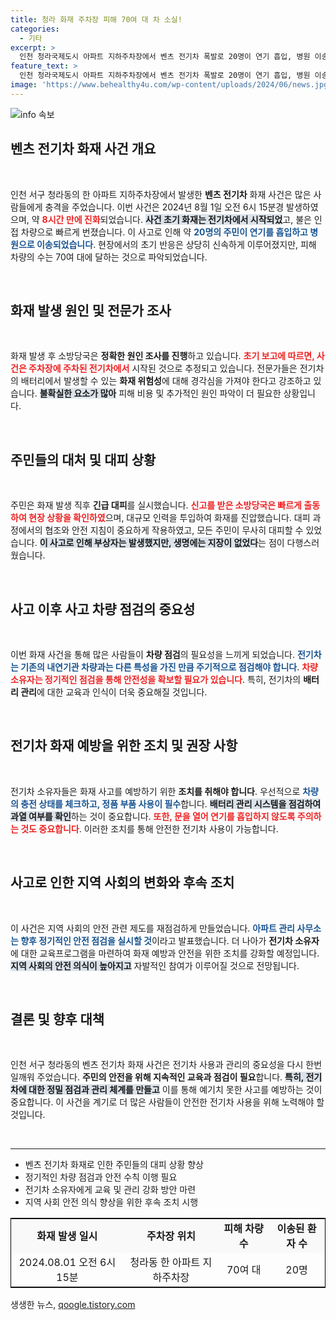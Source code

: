 ```yaml
---
title: 청라 화재 주차장 피해 70여 대 차 소실!
categories:
  - 기타
excerpt: >
  인천 청라국제도시 아파트 지하주차장에서 벤츠 전기차 폭발로 20명이 연기 흡입, 병원 이송! 차량 70대 피해, 소방당국 조사 중. 과연 사건의 진실은? 클릭해서 알아보세요!
feature_text: >
  인천 청라국제도시 아파트 지하주차장에서 벤츠 전기차 폭발로 20명이 연기 흡입, 병원 이송! 차량 70대 피해, 소방당국 조사 중. 과연 사건의 진실은? 클릭해서 알아보세요!
image: 'https://www.behealthy4u.com/wp-content/uploads/2024/06/news.jpg'
---
```


<p><img src="https://www.behealthy4u.com/wp-content/uploads/2024/06/news.jpg" alt="info 속보" /></p>

<h2 data-ke-size="size26">벤츠 전기차 화재 사건 개요</h2>

<p data-ke-size="size16">&nbsp;</p>  

<p>인천 서구 청라동의 한 아파트 지하주차장에서 발생한 <b>벤츠 전기차</b> 화재 사건은 많은 사람들에게 충격을 주었습니다. 이번 사건은 2024년 8월 1일 오전 6시 15분경 발생하였으며, 약 <b><span style="color: #ee2323;">8시간 만에 진화</span></b>되었습니다. <b><span style="background-color: #21538527;">사건 초기 화재는 전기차에서 시작되었</span></b>고, 불은 인접 차량으로 빠르게 번졌습니다. 이 사고로 인해 약 <b><span style="color: #1a5490;">20명의 주민이 연기를 흡입하고 병원으로 이송되었습니다</span></b>. 현장에서의 초기 반응은 상당히 신속하게 이루어졌지만, 피해 차량의 수는 70여 대에 달하는 것으로 파악되었습니다. </p>

<p data-ke-size="size16">&nbsp;</p>

<h2 data-ke-size="size26">화재 발생 원인 및 전문가 조사</h2>

<p data-ke-size="size16">&nbsp;</p>  

<p>화재 발생 후 소방당국은 <b>정확한 원인 조사를 진행</b>하고 있습니다. <b><span style="color: #ee2323;">초기 보고에 따르면, 사건은 주차장에 주차된 전기차에서</span></b> 시작된 것으로 추정되고 있습니다. 전문가들은 전기차의 배터리에서 발생할 수 있는 <b>화재 위험성</b>에 대해 경각심을 가져야 한다고 강조하고 있습니다. <b><span style="background-color: #21538527;">불확실한 요소가 많아</span></b> 피해 비용 및 추가적인 원인 파악이 더 필요한 상황입니다. </p>

<p data-ke-size="size16">&nbsp;</p>

<h2 data-ke-size="size26">주민들의 대처 및 대피 상황</h2>

<p data-ke-size="size16">&nbsp;</p>  

<p>주민은 화재 발생 직후 <b>긴급 대피</b>를 실시했습니다. <b><span style="color: #ee2323;">신고를 받은 소방당국은 빠르게 출동하여 현장 상황을 확인하였</span></b>으며, 대규모 인력을 투입하여 화재를 진압했습니다. 대피 과정에서의 협조와 안전 지침이 중요하게 작용하였고, 모든 주민이 무사히 대피할 수 있었습니다. <b><span style="background-color: #21538527;">이 사고로 인해 부상자는 발생했지만, 생명에는 지장이 없었다</span></b>는 점이 다행스러웠습니다. </p>

<p data-ke-size="size16">&nbsp;</p>

<h2 data-ke-size="size26">사고 이후 사고 차량 점검의 중요성</h2>

<p data-ke-size="size16">&nbsp;</p>  

<p>이번 화재 사건을 통해 많은 사람들이 <b>차량 점검</b>의 필요성을 느끼게 되었습니다. <b><span style="color: #1a5490;">전기차는 기존의 내연기관 차량과는 다른 특성을 가진 만큼 주기적으로 점검해야 합니다</span></b>. <b><span style="color: #ee2323;">차량 소유자는 정기적인 점검을 통해 안전성을 확보할 필요가 있습니다</span></b>. 특히, 전기차의 <b>배터리 관리</b>에 대한 교육과 인식이 더욱 중요해질 것입니다. </p>

<p data-ke-size="size16">&nbsp;</p>

<h2 data-ke-size="size26">전기차 화재 예방을 위한 조치 및 권장 사항</h2>

<p data-ke-size="size16">&nbsp;</p>  

<p>전기차 소유자들은 화재 사고를 예방하기 위한 <b>조치를 취해야 합니다</b>. 우선적으로 <b><span style="color: #1a5490;">차량의 충전 상태를 체크하고, 정품 부품 사용이 필수</span></b>합니다. <b><span style="background-color: #21538527;">배터리 관리 시스템을 점검하여 과열 여부를 확인</span></b>하는 것이 중요합니다. <b><span style="color: #ee2323;">또한, 문을 열어 연기를 흡입하지 않도록 주의하는 것도 중요합니다</span></b>. 이러한 조치를 통해 안전한 전기차 사용이 가능합니다. </p>

<p data-ke-size="size16">&nbsp;</p>

<h2 data-ke-size="size26">사고로 인한 지역 사회의 변화와 후속 조치</h2>

<p data-ke-size="size16">&nbsp;</p>  

<p>이 사건은 지역 사회의 안전 관련 제도를 재점검하게 만들었습니다. <b><span style="color: #1a5490;">아파트 관리 사무소는 향후 정기적인 안전 점검을 실시할 것</span></b>이라고 발표했습니다. 더 나아가 <b>전기차 소유자</b>에 대한 교육프로그램을 마련하여 화재 예방과 안전을 위한 조치를 강화할 예정입니다. <b><span style="background-color: #21538527;">지역 사회의 안전 의식이 높아지고</span></b> 자발적인 참여가 이루어질 것으로 전망됩니다. </p>

<p data-ke-size="size16">&nbsp;</p>

<h2 data-ke-size="size26">결론 및 향후 대책</h2>

<p data-ke-size="size16">&nbsp;</p>  

<p>인천 서구 청라동의 벤츠 전기차 화재 사건은 전기차 사용과 관리의 중요성을 다시 한번 일깨워 주었습니다. <b>주민의 안전을 위해 지속적인 교육과 점검이 필요</b>합니다. <b><span style="background-color: #21538527;">특히, 전기차에 대한 정밀 점검과 관리 체계를 만들고</span></b> 이를 통해 예기치 못한 사고를 예방하는 것이 중요합니다. 이 사건을 계기로 더 많은 사람들이 안전한 전기차 사용을 위해 노력해야 할 것입니다. </p>

<p data-ke-size="size16">&nbsp;</p>  

<hr />  

<ul>  
<li>벤츠 전기차 화재로 인한 주민들의 대피 상황 향상</li>  
<li>정기적인 차량 점검과 안전 수칙 이행 필요</li>  
<li>전기차 소유자에게 교육 및 관리 강화 방안 마련</li>  
<li>지역 사회 안전 의식 향상을 위한 후속 조치 시행</li>  
</ul>  

<table style="width: 100%; border: 1px solid #000; border-collapse: collapse;">  
<tr style="background-color: #f9f9f9;">  
<td style="text-align: center; height: 17px;"><b>화재 발생 일시</b></td>  
<td style="text-align: center; height: 17px;"><b>주차장 위치</b></td>  
<td style="text-align: center; height: 17px;"><b>피해 차량 수</b></td>  
<td style="text-align: center; height: 17px;"><b>이송된 환자 수</b></td>  
</tr>  
<tr>  
<td style="text-align: center; height: 17px;">2024.08.01 오전 6시 15분</td>  
<td style="text-align: center; height: 17px;">청라동 한 아파트 지하주차장</td>  
<td style="text-align: center; height: 17px;">70여 대</td>  
<td style="text-align: center; height: 17px;">20명</td>  
</tr>  
</table>  
생생한 뉴스, <a href="https://qoogle.tistory.com" rel="dofollow">qoogle.tistory.com</a>


